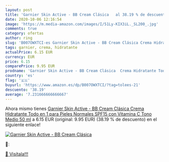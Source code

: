 ```yaml
---
layout: post
title: 'Garnier Skin Active - BB Cream Clásica   al 38.19 % de descuento'
date: 2020-10-06 12:16:54
image: 'https://m.media-amazon.com/images/I/51Ly-KIX3iL._SL200_.jpg'
comments: true
category: ofertas
author: ring
slug: 'B007OWXTCI-es Garnier Skin Active - BB Cream Clásica Crema Hidratante...'
tags: garnier, crema, hidratante
actualPrice: 6.15 EUR
currency: EUR
price: 6.15
comparePrice: 9.95 EUR
prodname: 'Garnier Skin Active - BB Cream Clásica  Crema Hidratante Todo en 1 para Pieles Normales  SPF15 con Vitamina C  Tono Medio  50 ml'
country: 'es'
flag: '🇪🇸'
buyurl: 'https://www.amazon.es/dp/B007OWXTCI/?tag=tolees-21'
descuento: '38.19'
average: '7.231666666666667'
---
```


Ahora mismo tienes [Garnier Skin Active - BB Cream Clásica  Crema Hidratante Todo en 1 para Pieles Normales  SPF15 con Vitamina C  Tono Medio  50 ml](https://www.amazon.es/dp/B007OWXTCI/?tag=tolees-21) a 6.15 EUR (original: 9.95 EUR) (38.19 %  de descuento) en el siguiente enlace!

[![Garnier Skin Active - BB Cream Clásica  ](https://m.media-amazon.com/images/I/51Ly-KIX3iL._SL200_.jpg)](https://www.amazon.es/dp/B007OWXTCI/?tag=tolees-21)

🔎:


[🛒 Visítala!!!](https://www.amazon.es/dp/B007OWXTCI/?tag=tolees-21)
